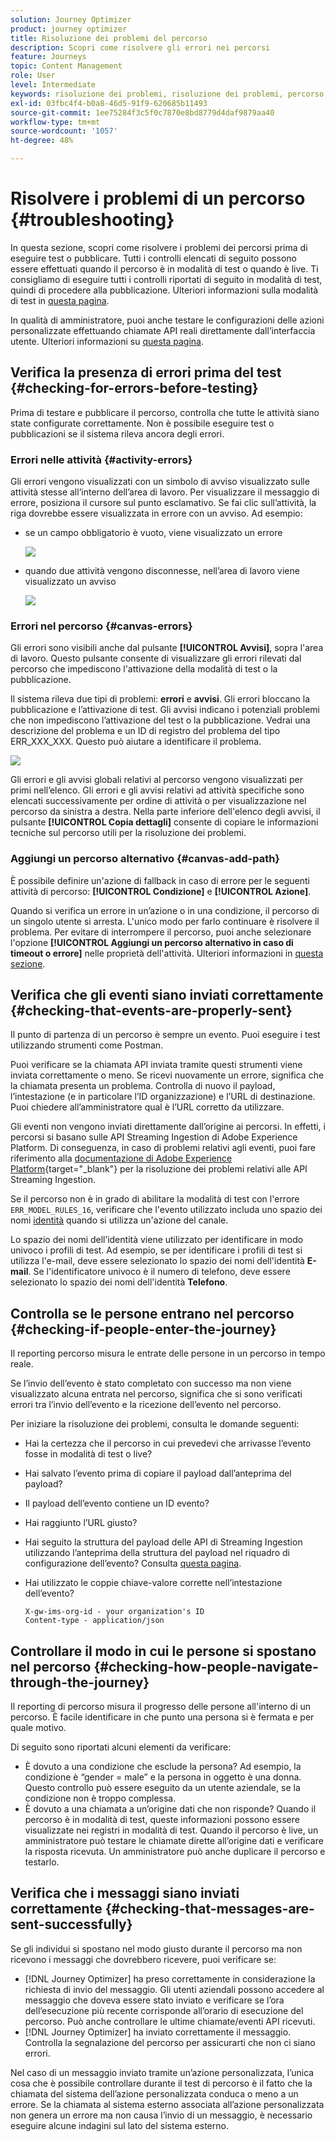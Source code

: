 ```yaml
---
solution: Journey Optimizer
product: journey optimizer
title: Risoluzione dei problemi del percorso
description: Scopri come risolvere gli errori nei percorsi
feature: Journeys
topic: Content Management
role: User
level: Intermediate
keywords: risoluzione dei problemi, risoluzione dei problemi, percorso, controllo, errori
exl-id: 03fbc4f4-b0a8-46d5-91f9-620685b11493
source-git-commit: 1ee75284f3c5f0c7870e8bd8779d4daf9879aa40
workflow-type: tm+mt
source-wordcount: '1057'
ht-degree: 48%

---
```


# Risolvere i problemi di un percorso {#troubleshooting}

In questa sezione, scopri come risolvere i problemi dei percorsi prima di eseguire test o pubblicare. Tutti i controlli elencati di seguito possono essere effettuati quando il percorso è in modalità di test o quando è live. Ti consigliamo di eseguire tutti i controlli riportati di seguito in modalità di test, quindi di procedere alla pubblicazione. Ulteriori informazioni sulla modalità di test in [questa pagina](../building-journeys/testing-the-journey.md).

In qualità di amministratore, puoi anche testare le configurazioni delle azioni personalizzate effettuando chiamate API reali direttamente dall’interfaccia utente. Ulteriori informazioni su [questa pagina](../action/troubleshoot-custom-action.md).

## Verifica la presenza di errori prima del test {#checking-for-errors-before-testing}

Prima di testare e pubblicare il percorso, controlla che tutte le attività siano state configurate correttamente. Non è possibile eseguire test o pubblicazioni se il sistema rileva ancora degli errori.


### Errori nelle attività {#activity-errors}

Gli errori vengono visualizzati con un simbolo di avviso visualizzato sulle attività stesse all’interno dell’area di lavoro. Per visualizzare il messaggio di errore, posiziona il cursore sul punto esclamativo. Se fai clic sull’attività, la riga dovrebbe essere visualizzata in errore con un avviso. Ad esempio:

* se un campo obbligatorio è vuoto, viene visualizzato un errore

  ![](assets/journey63.png)

* quando due attività vengono disconnesse, nell’area di lavoro viene visualizzato un avviso

  ![](assets/canvas-disconnected.png)

### Errori nel percorso {#canvas-errors}

Gli errori sono visibili anche dal pulsante **[!UICONTROL Avvisi]**, sopra l&#39;area di lavoro. Questo pulsante consente di visualizzare gli errori rilevati dal percorso che impediscono l&#39;attivazione della modalità di test o la pubblicazione.

Il sistema rileva due tipi di problemi: **errori** e **avvisi**. Gli errori bloccano la pubblicazione e l’attivazione di test. Gli avvisi indicano i potenziali problemi che non impediscono l’attivazione del test o la pubblicazione. Vedrai una descrizione del problema e un ID di registro del problema del tipo ERR_XXX_XXX. Questo può aiutare a identificare il problema.

![](assets/journey-error-and-warning.png)

<!--Most of the time, errors detected by the system are linked to errors visible on the activities but they can also relate to other issues. In all cases, check alerts and resolve the issue using to the error description. If you cannot identify the issue, use the **[!UICONTROL Copy details]** button to store the alerts, and send them to your administrator.-->

Gli errori e gli avvisi globali relativi al percorso vengono visualizzati per primi nell’elenco. Gli errori e gli avvisi relativi ad attività specifiche sono elencati successivamente per ordine di attività o per visualizzazione nel percorso da sinistra a destra. Nella parte inferiore dell&#39;elenco degli avvisi, il pulsante **[!UICONTROL Copia dettagli]** consente di copiare le informazioni tecniche sul percorso utili per la risoluzione dei problemi.

### Aggiungi un percorso alternativo {#canvas-add-path}

È possibile definire un&#39;azione di fallback in caso di errore per le seguenti attività di percorso: **[!UICONTROL Condizione]** e **[!UICONTROL Azione]**.

Quando si verifica un errore in un’azione o in una condizione, il percorso di un singolo utente si arresta. L&#39;unico modo per farlo continuare è risolvere il problema. Per evitare di interrompere il percorso, puoi anche selezionare l&#39;opzione **[!UICONTROL Aggiungi un percorso alternativo in caso di timeout o errore]** nelle proprietà dell&#39;attività. Ulteriori informazioni in [questa sezione](../building-journeys/using-the-journey-designer.md#paths).


## Verifica che gli eventi siano inviati correttamente {#checking-that-events-are-properly-sent}

Il punto di partenza di un percorso è sempre un evento. Puoi eseguire i test utilizzando strumenti come Postman.

Puoi verificare se la chiamata API inviata tramite questi strumenti viene inviata correttamente o meno. Se ricevi nuovamente un errore, significa che la chiamata presenta un problema. Controlla di nuovo il payload, l’intestazione (e in particolare l’ID organizzazione) e l’URL di destinazione. Puoi chiedere all’amministratore qual è l’URL corretto da utilizzare.

Gli eventi non vengono inviati direttamente dall’origine ai percorsi. In effetti, i percorsi si basano sulle API Streaming Ingestion di Adobe Experience Platform. Di conseguenza, in caso di problemi relativi agli eventi, puoi fare riferimento alla [documentazione di Adobe Experience Platform](https://experienceleague.adobe.com/docs/experience-platform/ingestion/streaming/troubleshooting.html){target="_blank"} per la risoluzione dei problemi relativi alle API Streaming Ingestion.

Se il percorso non è in grado di abilitare la modalità di test con l&#39;errore `ERR_MODEL_RULES_16`, verificare che l&#39;evento utilizzato includa uno spazio dei nomi [identità](../audience/get-started-identity.md) quando si utilizza un&#39;azione del canale.

Lo spazio dei nomi dell’identità viene utilizzato per identificare in modo univoco i profili di test. Ad esempio, se per identificare i profili di test si utilizza l&#39;e-mail, deve essere selezionato lo spazio dei nomi dell&#39;identità **E-mail**. Se l&#39;identificatore univoco è il numero di telefono, deve essere selezionato lo spazio dei nomi dell&#39;identità **Telefono**.

## Controlla se le persone entrano nel percorso {#checking-if-people-enter-the-journey}

Il reporting percorso misura le entrate delle persone in un percorso in tempo reale.

Se l’invio dell’evento è stato completato con successo ma non viene visualizzato alcuna entrata nel percorso, significa che si sono verificati errori tra l’invio dell’evento e la ricezione dell’evento nel percorso.

Per iniziare la risoluzione dei problemi, consulta le domande seguenti:

* Hai la certezza che il percorso in cui prevedevi che arrivasse l’evento fosse in modalità di test o live?
* Hai salvato l’evento prima di copiare il payload dall’anteprima del payload?
* Il payload dell’evento contiene un ID evento?
* Hai raggiunto l’URL giusto?
* Hai seguito la struttura del payload delle API di Streaming Ingestion utilizzando l’anteprima della struttura del payload nel riquadro di configurazione dell’evento? Consulta [questa pagina](../event/about-creating.md#preview-the-payload).
* Hai utilizzato le coppie chiave-valore corrette nell’intestazione dell’evento?

  ```
  X-gw-ims-org-id - your organization's ID
  Content-type - application/json
  ```

## Controllare il modo in cui le persone si spostano nel percorso {#checking-how-people-navigate-through-the-journey}

Il reporting di percorso misura il progresso delle persone all&#39;interno di un percorso. È facile identificare in che punto una persona si è fermata e per quale motivo.

Di seguito sono riportati alcuni elementi da verificare:

* È dovuto a una condizione che esclude la persona? Ad esempio, la condizione è “gender = male” e la persona in oggetto è una donna. Questo controllo può essere eseguito da un utente aziendale, se la condizione non è troppo complessa.
* È dovuto a una chiamata a un’origine dati che non risponde? Quando il percorso è in modalità di test, queste informazioni possono essere visualizzate nei registri in modalità di test. Quando il percorso è live, un amministratore può testare le chiamate dirette all’origine dati e verificare la risposta ricevuta. Un amministratore può anche duplicare il percorso e testarlo.

## Verifica che i messaggi siano inviati correttamente {#checking-that-messages-are-sent-successfully}

Se gli individui si spostano nel modo giusto durante il percorso ma non ricevono i messaggi che dovrebbero ricevere, puoi verificare se:

* [!DNL Journey Optimizer] ha preso correttamente in considerazione la richiesta di invio del messaggio. Gli utenti aziendali possono accedere al messaggio che doveva essere stato inviato e verificare se l’ora dell’esecuzione più recente corrisponde all’orario di esecuzione del percorso. Può anche controllare le ultime chiamate/eventi API ricevuti.
* [!DNL Journey Optimizer] ha inviato correttamente il messaggio. Controlla la segnalazione del percorso per assicurarti che non ci siano errori.

Nel caso di un messaggio inviato tramite un’azione personalizzata, l’unica cosa che è possibile controllare durante il test di percorso è il fatto che la chiamata del sistema dell’azione personalizzata conduca o meno a un errore. Se la chiamata al sistema esterno associata all’azione personalizzata non genera un errore ma non causa l’invio di un messaggio, è necessario eseguire alcune indagini sul lato del sistema esterno.
